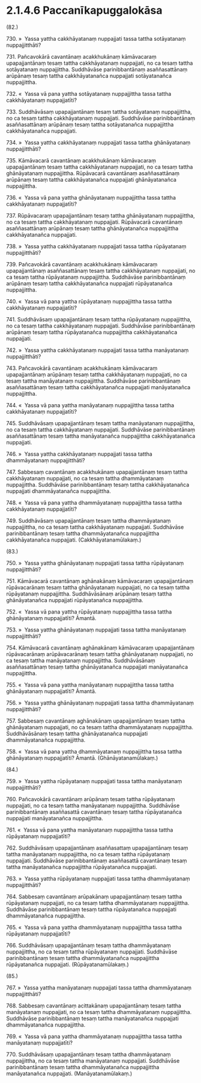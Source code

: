 # 2.1.4.6 Paccanīkapuggalokāsa

(82.)

730\. »  Yassa yattha cakkhāyatanaṃ nuppajjati tassa tattha sotāyatanaṃ nuppajjitthāti?

731\. Pañcavokārā cavantānaṃ acakkhukānaṃ kāmāvacaraṃ upapajjantānaṃ tesaṃ tattha cakkhāyatanaṃ nuppajjati, no ca tesaṃ tattha sotāyatanaṃ nuppajjittha. Suddhāvāse parinibbantānaṃ asaññasattānaṃ arūpānaṃ tesaṃ tattha cakkhāyatanañca nuppajjati sotāyatanañca nuppajjittha.

732\. «  Yassa vā pana yattha sotāyatanaṃ nuppajjittha tassa tattha cakkhāyatanaṃ nuppajjatīti?

733\. Suddhāvāsaṃ upapajjantānaṃ tesaṃ tattha sotāyatanaṃ nuppajjittha, no ca tesaṃ tattha cakkhāyatanaṃ nuppajjati. Suddhāvāse parinibbantānaṃ asaññasattānaṃ arūpānaṃ tesaṃ tattha sotāyatanañca nuppajjittha cakkhāyatanañca nuppajjati.

734\. »  Yassa yattha cakkhāyatanaṃ nuppajjati tassa tattha ghānāyatanaṃ nuppajjitthāti?

735\. Kāmāvacarā cavantānaṃ acakkhukānaṃ kāmāvacaraṃ upapajjantānaṃ tesaṃ tattha cakkhāyatanaṃ nuppajjati, no ca tesaṃ tattha ghānāyatanaṃ nuppajjittha. Rūpāvacarā cavantānaṃ asaññasattānaṃ arūpānaṃ tesaṃ tattha cakkhāyatanañca nuppajjati ghānāyatanañca nuppajjittha.

736\. «  Yassa vā pana yattha ghānāyatanaṃ nuppajjittha tassa tattha cakkhāyatanaṃ nuppajjatīti?

737\. Rūpāvacaraṃ upapajjantānaṃ tesaṃ tattha ghānāyatanaṃ nuppajjittha, no ca tesaṃ tattha cakkhāyatanaṃ nuppajjati. Rūpāvacarā cavantānaṃ asaññasattānaṃ arūpānaṃ tesaṃ tattha ghānāyatanañca nuppajjittha cakkhāyatanañca nuppajjati.

738\. »  Yassa yattha cakkhāyatanaṃ nuppajjati tassa tattha rūpāyatanaṃ nuppajjitthāti?

739\. Pañcavokārā cavantānaṃ acakkhukānaṃ kāmāvacaraṃ upapajjantānaṃ asaññasattānaṃ tesaṃ tattha cakkhāyatanaṃ nuppajjati, no ca tesaṃ tattha rūpāyatanaṃ nuppajjittha. Suddhāvāse parinibbantānaṃ arūpānaṃ tesaṃ tattha cakkhāyatanañca nuppajjati rūpāyatanañca nuppajjittha.

740\. «  Yassa vā pana yattha rūpāyatanaṃ nuppajjittha tassa tattha cakkhāyatanaṃ nuppajjatīti?

741\. Suddhāvāsaṃ upapajjantānaṃ tesaṃ tattha rūpāyatanaṃ nuppajjittha, no ca tesaṃ tattha cakkhāyatanaṃ nuppajjati. Suddhāvāse parinibbantānaṃ arūpānaṃ tesaṃ tattha rūpāyatanañca nuppajjittha cakkhāyatanañca nuppajjati.

742\. »  Yassa yattha cakkhāyatanaṃ nuppajjati tassa tattha manāyatanaṃ nuppajjitthāti?

743\. Pañcavokārā cavantānaṃ acakkhukānaṃ kāmāvacaraṃ upapajjantānaṃ arūpānaṃ tesaṃ tattha cakkhāyatanaṃ nuppajjati, no ca tesaṃ tattha manāyatanaṃ nuppajjittha. Suddhāvāse parinibbantānaṃ asaññasattānaṃ tesaṃ tattha cakkhāyatanañca nuppajjati manāyatanañca nuppajjittha.

744\. «  Yassa vā pana yattha manāyatanaṃ nuppajjittha tassa tattha cakkhāyatanaṃ nuppajjatīti?

745\. Suddhāvāsaṃ upapajjantānaṃ tesaṃ tattha manāyatanaṃ nuppajjittha, no ca tesaṃ tattha cakkhāyatanaṃ nuppajjati. Suddhāvāse parinibbantānaṃ asaññasattānaṃ tesaṃ tattha manāyatanañca nuppajjittha cakkhāyatanañca nuppajjati.

746\. »  Yassa yattha cakkhāyatanaṃ nuppajjati tassa tattha dhammāyatanaṃ nuppajjitthāti?

747\. Sabbesaṃ cavantānaṃ acakkhukānaṃ upapajjantānaṃ tesaṃ tattha cakkhāyatanaṃ nuppajjati, no ca tesaṃ tattha dhammāyatanaṃ nuppajjittha. Suddhāvāse parinibbantānaṃ tesaṃ tattha cakkhāyatanañca nuppajjati dhammāyatanañca nuppajjittha.

748\. «  Yassa vā pana yattha dhammāyatanaṃ nuppajjittha tassa tattha cakkhāyatanaṃ nuppajjatīti?

749\. Suddhāvāsaṃ upapajjantānaṃ tesaṃ tattha dhammāyatanaṃ nuppajjittha, no ca tesaṃ tattha cakkhāyatanaṃ nuppajjati. Suddhāvāse parinibbantānaṃ tesaṃ tattha dhammāyatanañca nuppajjittha cakkhāyatanañca nuppajjati. (Cakkhāyatanamūlakaṃ.)

(83.)

750\. »  Yassa yattha ghānāyatanaṃ nuppajjati tassa tattha rūpāyatanaṃ nuppajjitthāti?

751\. Kāmāvacarā cavantānaṃ aghānakānaṃ kāmāvacaraṃ upapajjantānaṃ rūpāvacarānaṃ tesaṃ tattha ghānāyatanaṃ nuppajjati, no ca tesaṃ tattha rūpāyatanaṃ nuppajjittha. Suddhāvāsānaṃ arūpānaṃ tesaṃ tattha ghānāyatanañca nuppajjati rūpāyatanañca nuppajjittha.

752\. «  Yassa vā pana yattha rūpāyatanaṃ nuppajjittha tassa tattha ghānāyatanaṃ nuppajjatīti? Āmantā.

753\. »  Yassa yattha ghānāyatanaṃ nuppajjati tassa tattha manāyatanaṃ nuppajjitthāti?

754\. Kāmāvacarā cavantānaṃ aghānakānaṃ kāmāvacaraṃ upapajjantānaṃ rūpāvacarānaṃ arūpāvacarānaṃ tesaṃ tattha ghānāyatanaṃ nuppajjati, no ca tesaṃ tattha manāyatanaṃ nuppajjittha. Suddhāvāsānaṃ asaññasattānaṃ tesaṃ tattha ghānāyatanañca nuppajjati manāyatanañca nuppajjittha.

755\. «  Yassa vā pana yattha manāyatanaṃ nuppajjittha tassa tattha ghānāyatanaṃ nuppajjatīti? Āmantā.

756\. »  Yassa yattha ghānāyatanaṃ nuppajjati tassa tattha dhammāyatanaṃ nuppajjitthāti?

757\. Sabbesaṃ cavantānaṃ aghānakānaṃ upapajjantānaṃ tesaṃ tattha ghānāyatanaṃ nuppajjati, no ca tesaṃ tattha dhammāyatanaṃ nuppajjittha. Suddhāvāsānaṃ tesaṃ tattha ghānāyatanañca nuppajjati dhammāyatanañca nuppajjittha.

758\. «  Yassa vā pana yattha dhammāyatanaṃ nuppajjittha tassa tattha ghānāyatanaṃ nuppajjatīti? Āmantā. (Ghānāyatanamūlakaṃ.)

(84.)

759\. »  Yassa yattha rūpāyatanaṃ nuppajjati tassa tattha manāyatanaṃ nuppajjitthāti?

760\. Pañcavokārā cavantānaṃ arūpānaṃ tesaṃ tattha rūpāyatanaṃ nuppajjati, no ca tesaṃ tattha manāyatanaṃ nuppajjittha. Suddhāvāse parinibbantānaṃ asaññasattā cavantānaṃ tesaṃ tattha rūpāyatanañca nuppajjati manāyatanañca nuppajjittha.

761\. «  Yassa vā pana yattha manāyatanaṃ nuppajjittha tassa tattha rūpāyatanaṃ nuppajjatīti?

762\. Suddhāvāsaṃ upapajjantānaṃ asaññasattaṃ upapajjantānaṃ tesaṃ tattha manāyatanaṃ nuppajjittha, no ca tesaṃ tattha rūpāyatanaṃ nuppajjati. Suddhāvāse parinibbantānaṃ asaññasattā cavantānaṃ tesaṃ tattha manāyatanañca nuppajjittha rūpāyatanañca nuppajjati.

763\. »  Yassa yattha rūpāyatanaṃ nuppajjati tassa tattha dhammāyatanaṃ nuppajjitthāti?

764\. Sabbesaṃ cavantānaṃ arūpakānaṃ upapajjantānaṃ tesaṃ tattha rūpāyatanaṃ nuppajjati, no ca tesaṃ tattha dhammāyatanaṃ nuppajjittha. Suddhāvāse parinibbantānaṃ tesaṃ tattha rūpāyatanañca nuppajjati dhammāyatanañca nuppajjittha.

765\. «  Yassa vā pana yattha dhammāyatanaṃ nuppajjittha tassa tattha rūpāyatanaṃ nuppajjatīti?

766\. Suddhāvāsaṃ upapajjantānaṃ tesaṃ tattha dhammāyatanaṃ nuppajjittha, no ca tesaṃ tattha rūpāyatanaṃ nuppajjati. Suddhāvāse parinibbantānaṃ tesaṃ tattha dhammāyatanañca nuppajjittha rūpāyatanañca nuppajjati. (Rūpāyatanamūlakaṃ.)

(85.)

767\. »  Yassa yattha manāyatanaṃ nuppajjati tassa tattha dhammāyatanaṃ nuppajjitthāti?

768\. Sabbesaṃ cavantānaṃ acittakānaṃ upapajjantānaṃ tesaṃ tattha manāyatanaṃ nuppajjati, no ca tesaṃ tattha dhammāyatanaṃ nuppajjittha. Suddhāvāse parinibbantānaṃ tesaṃ tattha manāyatanañca nuppajjati dhammāyatanañca nuppajjittha.

769\. «  Yassa vā pana yattha dhammāyatanaṃ nuppajjittha tassa tattha manāyatanaṃ nuppajjatīti?

770\. Suddhāvāsaṃ upapajjantānaṃ tesaṃ tattha dhammāyatanaṃ nuppajjittha, no ca tesaṃ tattha manāyatanaṃ nuppajjati. Suddhāvāse parinibbantānaṃ tesaṃ tattha dhammāyatanañca nuppajjittha manāyatanañca nuppajjati. (Manāyatanamūlakaṃ.)
